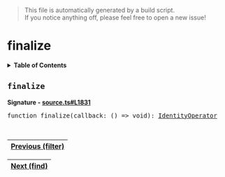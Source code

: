 > This file is automatically generated by a build script.<br>If you notice anything off, please feel free to open a new issue!

# finalize

<details><summary><b>Table of Contents</b></summary>

1. [<code>finalize</code>](#finalize)</details>

## <a name="finalize"></a><code>finalize</code>

<b>Signature - [source.ts#L1831](..\/..\/packages\/core\/src\/source.ts#L1831)</b>

<pre>function finalize(callback: () =&gt; void): <a href="001-IdentityOperator.md#IdentityOperator">IdentityOperator</a></pre><br>

| [Previous \(filter\)](026-filter.md#readme) |
| --- |

<div align="right">

| [Next \(find\)](028-find.md#readme) |
| --- |
</div>
